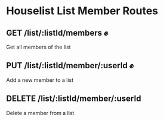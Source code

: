 # Houselist List Member Routes

## GET /list/:listId/members :fist:

Get all members of the list

## PUT /list/:listId/member/:userId :fist:

Add a new member to a list

## DELETE /list/:listId/member/:userId

Delete a member from a list
